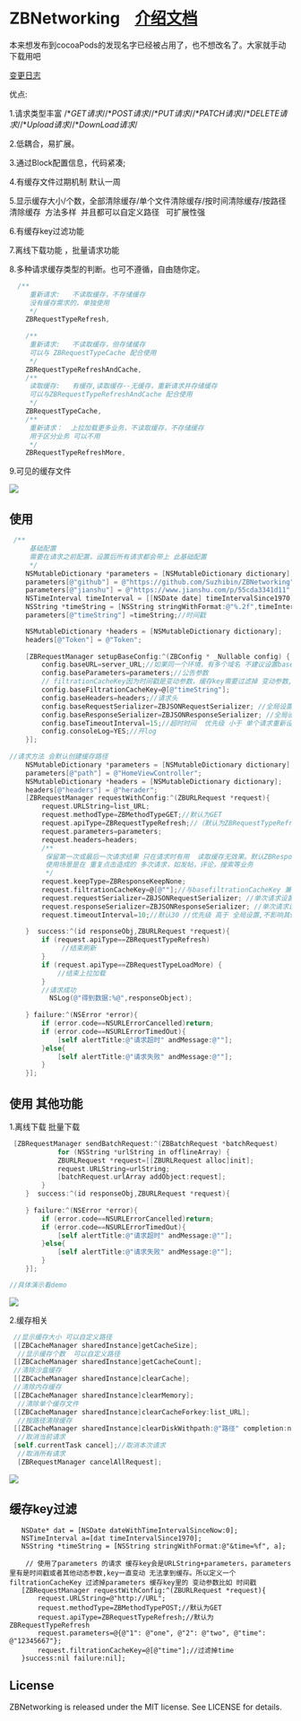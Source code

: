 # ZBNetworking    [介绍文档](http://www.jianshu.com/p/55cda3341d11)
 
 本来想发布到cocoaPods的发现名字已经被占用了，也不想改名了。大家就手动下载用吧

[变更日志](https://github.com/Suzhibin/ZBNetworking/blob/master/CHANGELOG)
 
优点:

1.请求类型丰富 /**GET请求*//**POST请求*//**PUT请求*//**PATCH请求*//**DELETE请求*//**Upload请求*//**DownLoad请求*/

2.低耦合，易扩展。

3.通过Block配置信息，代码紧凑;

4.有缓存文件过期机制 默认一周

5.显示缓存大小/个数，全部清除缓存/单个文件清除缓存/按时间清除缓存/按路径清除缓存  方法多样  并且都可以自定义路径   可扩展性强

6.有缓存key过滤功能

7.离线下载功能 ，批量请求功能

8.多种请求缓存类型的判断。也可不遵循，自由随你定。

```objective-c
  /**
     重新请求:   不读取缓存，不存储缓存
     没有缓存需求的，单独使用
     */
    ZBRequestTypeRefresh,
    
    /**
     重新请求:   不读取缓存，但存储缓存
     可以与 ZBRequestTypeCache 配合使用
     */
    ZBRequestTypeRefreshAndCache,
    /**
     读取缓存:   有缓存,读取缓存--无缓存，重新请求并存储缓存
     可以与ZBRequestTypeRefreshAndCache 配合使用
     */
    ZBRequestTypeCache,
    /**
     重新请求：  上拉加载更多业务，不读取缓存，不存储缓存
     用于区分业务 可以不用
     */
    ZBRequestTypeRefreshMore,
```
9.可见的缓存文件

![](http://a3.qpic.cn/psb?/V12I5WUv0Ual5v/uls*nG1YySR.EpyYI8*lFu9kW.lwzjgW.cnPbGMUBG8!/b/dPgAAAAAAAAA&bo=aAHwAAAAAAACDLE!&rf=viewer_4)

## 使用 
```objective-c
 /**
     基础配置
     需要在请求之前配置，设置后所有请求都会带上 此基础配置
     */
    NSMutableDictionary *parameters = [NSMutableDictionary dictionary];
    parameters[@"github"] = @"https://github.com/Suzhibin/ZBNetworking";
    parameters[@"jianshu"] = @"https://www.jianshu.com/p/55cda3341d11";
    NSTimeInterval timeInterval = [[NSDate date] timeIntervalSince1970];
    NSString *timeString = [NSString stringWithFormat:@"%.2f",timeInterval];
    parameters[@"timeString"] =timeString;//时间戳

    NSMutableDictionary *headers = [NSMutableDictionary dictionary];
    headers[@"Token"] = @"Token";
    
    [ZBRequestManager setupBaseConfig:^(ZBConfig * _Nullable config) {
        config.baseURL=server_URL;//如果同一个环境，有多个域名 不建议设置baseURL
        config.baseParameters=parameters;//公告参数
        // filtrationCacheKey因为时间戳是变动参数，缓存key需要过滤掉 变动参数,如果 不使用缓存功能 或者 没有变动参数 则不需要设置。
        config.baseFiltrationCacheKey=@[@"timeString"];
        config.baseHeaders=headers;//请求头
        config.baseRequestSerializer=ZBJSONRequestSerializer; //全局设置 请求格式 默认JSON
        config.baseResponseSerializer=ZBJSONResponseSerializer; //全局设置 响应格式 默认JSON
        config.baseTimeoutInterval=15;//超时时间  优先级 小于 单个请求重新设置
        config.consoleLog=YES;//开log
    }];
    
//请求方法 会默认创建缓存路径    
    NSMutableDictionary *parameters = [NSMutableDictionary dictionary];
    parameters[@"path"] = @"HomeViewController";
    NSMutableDictionary *headers = [NSMutableDictionary dictionary];
    headers[@"headers"] = @"herader";
    [ZBRequestManager requestWithConfig:^(ZBURLRequest *request){
        request.URLString=list_URL;
        request.methodType=ZBMethodTypeGET;//默认为GET
        request.apiType=ZBRequestTypeRefresh;//（默认为ZBRequestTypeRefresh 不读取缓存，不存储缓存）
        request.parameters=parameters;
        request.headers=headers;
        /**
         保留第一次或最后一次请求结果 只在请求时有用  读取缓存无效果。默认ZBResponseKeepNone 什么都不做
         使用场景是在 重复点击造成的 多次请求，如发帖，评论，搜索等业务
         */
        request.keepType=ZBResponseKeepNone;
        request.filtrationCacheKey=@[@""];//与basefiltrationCacheKey 兼容
        request.requestSerializer=ZBJSONRequestSerializer; //单次请求设置 请求格式 默认JSON，优先级大于 全局设置，不影响其他请求设置
        request.responseSerializer=ZBJSONResponseSerializer; //单次请求设置 响应格式 默认JSON，优先级大于 全局设置,不影响其他请求设置
        request.timeoutInterval=10;//默认30 //优先级 高于 全局设置,不影响其他请求设置
      
    }  success:^(id responseObj,ZBURLRequest *request){
        if (request.apiType==ZBRequestTypeRefresh) 
             //结束刷新
        }
        if (request.apiType==ZBRequestTypeLoadMore) {
            //结束上拉加载
        }
        //请求成功
          NSLog(@"得到数据:%@",responseObject);
      
    } failure:^(NSError *error){
        if (error.code==NSURLErrorCancelled)return;
        if (error.code==NSURLErrorTimedOut){
            [self alertTitle:@"请求超时" andMessage:@""];
        }else{
            [self alertTitle:@"请求失败" andMessage:@""];
        }
    }];

```

## 使用 其他功能
1.离线下载 批量下载


```objective-c
 [ZBRequestManager sendBatchRequest:^(ZBBatchRequest *batchRequest)
            for (NSString *urlString in offlineArray) {
            ZBURLRequest *request=[[ZBURLRequest alloc]init];
            request.URLString=urlString;
            [batchRequest.urlArray addObject:request];
        }
    }  success:^(id responseObj,ZBURLRequest *request){
      
    } failure:^(NSError *error){
        if (error.code==NSURLErrorCancelled)return;
        if (error.code==NSURLErrorTimedOut){
            [self alertTitle:@"请求超时" andMessage:@""];
        }else{
            [self alertTitle:@"请求失败" andMessage:@""];
        }
    }];

//具体演示看demo
```
![](http://a3.qpic.cn/psb?/V12I5WUv0Ual5v/cY8K3L2*GJ9RO3i*z1If9XTmzas0cylmafMXWqdFe4o!/b/dK0AAAAAAAAA&bo=aAHwAAAAAAACLJE!&rf=viewer_4)


2.缓存相关
```objective-c
 //显示缓存大小 可以自定义路径
 [[ZBCacheManager sharedInstance]getCacheSize];
  //显示缓存个数  可以自定义路径
 [[ZBCacheManager sharedInstance]getCacheCount];
 //清除沙盒缓存
 [[ZBCacheManager sharedInstance]clearCache];
 //清除内存缓存
 [[ZBCacheManager sharedInstance]clearMemory];
  //清除单个缓存文件
 [[ZBCacheManager sharedInstance]clearCacheForkey:list_URL];
  //按路径清除缓存
 [[ZBCacheManager sharedInstance]clearDiskWithpath:@"路径" completion:nil];
  //取消当前请求
 [self.currentTask cancel];//取消本次请求
  //取消所有请求
  [ZBRequestManager cancelAllRequest];
 ```

![](https://upload-images.jianshu.io/upload_images/1830250-3636c0621ebb6fa1.png?imageMogr2/auto-orient/strip%7CimageView2/2/w/621)

## 缓存key过滤
 ```
    NSDate* dat = [NSDate dateWithTimeIntervalSinceNow:0];
    NSTimeInterval a=[dat timeIntervalSince1970];
    NSString *timeString = [NSString stringWithFormat:@"&time=%f", a];
    
     // 使用了parameters 的请求 缓存key会是URLString+parameters，parameters里有是时间戳或者其他动态参数,key一直变动 无法拿到缓存。所以定义一个 filtrationCacheKey 过滤掉parameters 缓存key里的 变动参数比如 时间戳
    [ZBRequestManager requestWithConfig:^(ZBURLRequest *request){
        request.URLString=@"http://URL";
        request.methodType=ZBMethodTypePOST;//默认为GET
        request.apiType=ZBRequestTypeRefresh;//默认为ZBRequestTypeRefresh
        request.parameters=@{@"1": @"one", @"2": @"two", @"time": @"12345667"};
        request.filtrationCacheKey=@[@"time"];//过滤掉time
    }success:nil failure:nil];
  ```


## License

ZBNetworking is released under the MIT license. See LICENSE for details.
